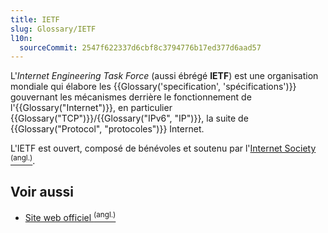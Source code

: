 ```yaml
---
title: IETF
slug: Glossary/IETF
l10n:
  sourceCommit: 2547f622337d6cbf8c3794776b17ed377d6aad57
---
```


L'<i lang="en">Internet Engineering Task Force</i> (aussi ébrégé **<abbr>IETF</abbr>**) est une organisation mondiale qui élabore les {{Glossary('specification', 'spécifications')}} gouvernant les mécanismes derrière le fonctionnement de l'{{Glossary("Internet")}}, en particulier {{Glossary("TCP")}}/{{Glossary("IPv6", "IP")}}, la suite de {{Glossary("Protocol", "protocoles")}} Internet.

L'IETF est ouvert, composé de bénévoles et soutenu par l'[Internet Society <sup>(angl.)</sup>](http://www.isoc.org/).

## Voir aussi

- [Site web officiel <sup>(angl.)</sup>](https://www.ietf.org/)
